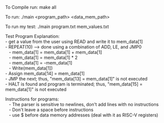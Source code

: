 To Compile run:
    make all

To run:
    ./main <program_path> <data_mem_path>

To run my test:
    ./main program.txt mem_values.txt

Test Program Explanation: <br/>
    - get a value from the user using READ and write it to mem_data[1] <br/>
    - REPEAT(10)  --> done using a combination of ADD, LE, and JMP0 <br/>
        &nbsp;&nbsp;&nbsp;- mem_data[1] = mem_data[1] + mem_data[1] <br/>
        &nbsp;&nbsp;&nbsp;- mem_data[1] = mem_data[1] * 2 <br/>
        &nbsp;&nbsp;&nbsp;- mem_data[1] = -mem_data[1] <br/>
        &nbsp;&nbsp;&nbsp;- Write(mem_data[1]) <br/>
    - Assign mem_data[14] = mem_data[1] <br/>
    - JMP the next; thus,  "mem_data[13] = mem_data[1]" is not executed <br/>
    - HALT is found and program is terminated; thus, "mem_data[15] = mem_data[1]" is not executed <br/>

Instructions for programs: <br/>
    &nbsp;&nbsp;&nbsp;- The parser is sensitive to newlines, don't add lines with no instructions <br/>
    &nbsp;&nbsp;&nbsp;- Don't leave a space before instructions <br/>
    &nbsp;&nbsp;&nbsp;- use $ before data memory addresses (deal with it as RISC-V registers) <br/>
